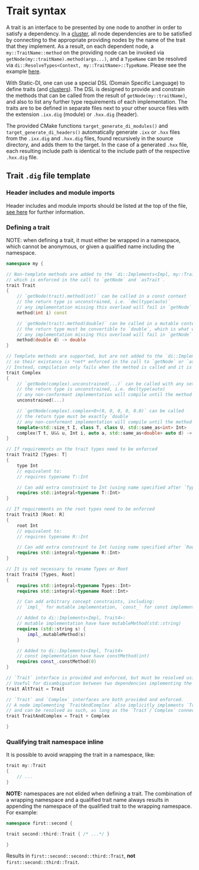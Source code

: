# Trait syntax

A trait is an interface to be presented by one node to another in order to satisfy a dependency. In a [cluster](cluster-syntax.md), all node dependencies are to be satisfied by connecting to the appropriate providing nodes by the name of the trait that they implement. As a result, on each dependent node, a `my::TraitName::method` on the providing node can be invoked via `getNode(my::traitName).method(args...)`, and a `TypeName` can be resolved via `di::ResolveTypes<Context, my::TraitName>::TypeName`. Please see the example [here](modules-example.md#sessionsixx).

With Static-DI, one can use a special DSL (Domain Specific Language) to define traits (and [clusters](cluster-syntax.md)). The DSL is designed to provide and constrain the methods that can be called from the result of `getNode(my::traitName)`, and also to list any further type requirements of each implementation. The traits are to be defined in separate files next to your other source files with the extension `.ixx.dig` (module) or `.hxx.dig` (header).

The provided CMake functions `target_generate_di_modules()` and `target_generate_di_headers()` automatically generate `.ixx` or `.hxx` files from the `.ixx.dig` and `.hxx.dig` files, found recursively in the source directory, and adds them to the target. In the case of a generated `.hxx` file, each resulting include path is identical to the include path of the respective `.hxx.dig` file.

## Trait `.dig` file template

### Header includes and module imports

Header includes and module imports should be listed at the top of the file, [see here](dig-headers.md) for further information.

### Defining a trait

NOTE: when defining a trait, it must either be wrapped in a namespace, which cannot be anonymous, or given a qualified name including the namespace.

```cpp
namespace my {

// Non-template methods are added to the `di::Implements<Impl, my::Trait>` concept,
// which is enforced in the call to `getNode` and `asTrait`.
trait Trait
{
    // `getNode(trait).method(int)` can be called in a const context
    // the return type is unconstrained, i.e. `decltype(auto)`
    // any implementation missing this overload will fail in `getNode`
    method(int i) const

    // `getNode(trait).method(double)` can be called in a mutable context
    // the return type must be convertible to `double`, which is what will be returned
    // any implementation missing this overload will fail in `getNode`
    method(double d) -> double
}

// Template methods are supported, but are not added to the `di::Implements<Impl, my::Complex>` concept,
// so their existance is *not* enforced in the call to `getNode` or `asTrait`.
// Instead, compilation only fails when the method is called and it is not implemented or conforming.
trait Complex
{
    // `getNode(complex).unconstrained(...)` can be called with any set of arguments
    // the return type is unconstrained, i.e. decltype(auto)
    // any non-conformant implementation will compile until the method is called
    unconstrained(...)

    // `getNode(complex).complex<0>(0, 0, 0, 0, 0.0)` can be called
    // the return type must be exactly `double`
    // any non-conformant implementation will compile until the method is called
    template<std::size_t I, class T, class U, std::same_as<int> Int>
    complex(T t, U&& u, Int i, auto a, std::same_as<double> auto d) -> std::same_as<double>
}

// If requirements on the trait types need to be enforced
trait Trait2 [Types: T]
{
    type Int
    // equivalent to:
    // requires typename T::Int

    // Can add extra constraint to Int (using name specified after `Types:`)
    requires std::integral<typename T::Int>
}

// If requirements on the root types need to be enforced
trait Trait3 [Root: R]
{
    root Int
    // equivalent to:
    // requires typename R::Int

    // Can add extra constraint to Int (using name specified after `Root:`)
    requires std::integral<typename R::Int>
}

// It is not necessary to rename Types or Root
trait Trait4 [Types, Root]
{
    requires std::integral<typename Types::Int>
    requires std::integral<typename Root::Int>

    // Can add arbitrary concept constraints, including:
    // `impl_` for mutable implementation, `const_` for const implementation

    // Added to di::Implements<Impl, Trait4>:
    // mutable implementation have have mutableMethod(std::string)
    requires (std::string s) {
        impl_.mutableMethod(s)
    }

    // Added to di::Implements<Impl, Trait4>
    // const implementation have have constMethod(int)
    requires const_.constMethod(0)
}

// `Trait` interface is provided and enforced, but must be resolved using name `AltTrait`.
// Useful for disambiguation between two dependencies implementing the same trait.
trait AltTrait = Trait

// `Trait` and `Complex` interfaces are both provided and enforced.
// A node implementing `TraitAndComplex` also implicitly implements `Trait` and `Complex`
// and can be resolved as such, as long as the `Trait`/`Complex` connection exists between nodes.
trait TraitAndComplex = Trait + Complex

}
```

### Qualifying trait namespace inline

It is possible to avoid wrapping the trait in a namespace, like:
```cpp
trait my::Trait
{
    // ...
}
```

**NOTE:** namespaces are not elided when defining a trait. The combination of a wrapping namespace and a qualified trait name always results in appending the namespace of the qualified trait to the wrapping namespace. For example:
```cpp
namespace first::second {

trait second::third::Trait { /* ...*/ }

}
```
Results in `first::second::second::third::Trait`, **not** `first::second::third::Trait`.
